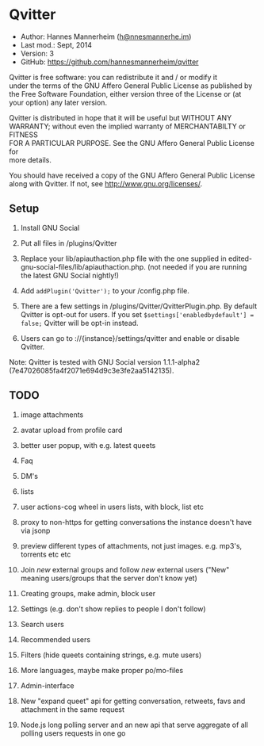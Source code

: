 Qvitter
==========================================

* Author:    Hannes Mannerheim (<h@nnesmannerhe.im>)
* Last mod.: Sept, 2014
* Version:   3
* GitHub:    <https://github.com/hannesmannerheim/qvitter>

Qvitter is free  software:  you can  redistribute it  and / or  modify it  
under the  terms of the GNU Affero General Public License as published by  
the Free Software Foundation,  either version three of the License or (at  
your option) any later version.                                            
                                                                           
Qvitter is distributed  in hope that  it will be  useful but  WITHOUT ANY  
WARRANTY;  without even the implied warranty of MERCHANTABILTY or FITNESS  
FOR A PARTICULAR PURPOSE.  See the  GNU Affero General Public License for  
more details.                                                              
                                                                           
You should have received a copy of the  GNU Affero General Public License  
along with Qvitter. If not, see <http://www.gnu.org/licenses/>.            
                                                                           
Setup
-----

1. Install GNU Social

2. Put all files in /plugins/Qvitter

3. Replace your lib/apiauthaction.php file with the one supplied in 
edited-gnu-social-files/lib/apiauthaction.php. (not needed if you
are running the latest GNU Social nightly!)

4. Add `addPlugin('Qvitter');` to your /config.php file.

5. There are a few settings in /plugins/Qvitter/QvitterPlugin.php. By default Qvitter is 
opt-out for users. If you set `$settings['enabledbydefault'] = false;` Qvitter will
be opt-in instead.

6. Users can go to ://{instance}/settings/qvitter and enable or disable Qvitter.

Note: Qvitter is tested with GNU Social version 1.1.1-alpha2 (7e47026085fa4f2071e694d9c3e3fe2aa5142135).


TODO
----

1. image attachments

1. avatar upload from profile card

1. better user popup, with e.g. latest queets

1. Faq

1. DM's

1. lists

1. user actions-cog wheel in users lists, with block, list etc

1. proxy to non-https for getting conversations the instance doesn't have via jsonp

1. preview different types of attachments, not just images. e.g. mp3's, torrents etc etc

1. Join _new_ external groups and follow _new_ external users ("New" meaning users/groups that the server don't know yet) 

2. Creating groups, make admin, block user

7. Settings (e.g. don't show replies to people I don't follow)

10. Search users

11. Recommended users

12. Filters (hide queets containing strings, e.g. mute users)

14. More languages, maybe make proper po/mo-files

16. Admin-interface

17. New "expand queet" api for getting conversation, retweets, favs and attachment in the same request

19. Node.js long polling server and an new api that serve aggregate of all polling users requests in one go